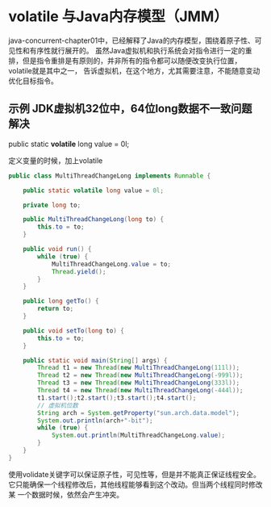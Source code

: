 # volatile 与Java内存模型（JMM）

java-concurrent-chapter01中，已经解释了Java的内存模型，围绕着原子性、可见性和有序性就行展开的。
虽然Java虚拟机和执行系统会对指令进行一定的重排，但是指令重排是有原则的，并非所有的指令都可以随便改变执行位置，volatile就是其中之一，
告诉虚拟机，在这个地方，尤其需要注意，不能随意变动优化目标指令。

## 示例 JDK虚拟机32位中，64位long数据不一致问题解决

public static **volatile** long value = 0l;

定义变量的时候，加上volatile


```java
public class MultiThreadChangeLong implements Runnable {

    public static volatile long value = 0l;

    private long to;

    public MultiThreadChangeLong(long to) {
        this.to = to;
    }

    public void run() {
        while (true) {
            MultiThreadChangeLong.value = to;
            Thread.yield();
        }
    }

    public long getTo() {
        return to;
    }

    public void setTo(long to) {
        this.to = to;
    }

    public static void main(String[] args) {
        Thread t1 = new Thread(new MultiThreadChangeLong(111l));
        Thread t2 = new Thread(new MultiThreadChangeLong(-999l));
        Thread t3 = new Thread(new MultiThreadChangeLong(333l));
        Thread t4 = new Thread(new MultiThreadChangeLong(-444l));
        t1.start();t2.start();t3.start();t4.start();
        // 虚拟机位数
        String arch = System.getProperty("sun.arch.data.model");
        System.out.println(arch+"-bit");
        while (true) {
            System.out.println(MultiThreadChangeLong.value);
        }
    }
}
```


使用volidate关键字可以保证原子性，可见性等，但是并不能真正保证线程安全。它只能确保一个线程修改后，其他线程能够看到这个改动。但当两个线程同时修改某
一个数据时候，依然会产生冲突。
